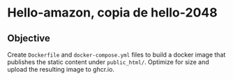 # Hello-amazon, copia de hello-2048

## Objective
 Create `Dockerfile` and `docker-compose.yml` files to build a docker image that publishes the static content under `public_html/`. Optimize for size and upload the resulting image to ghcr.io.
